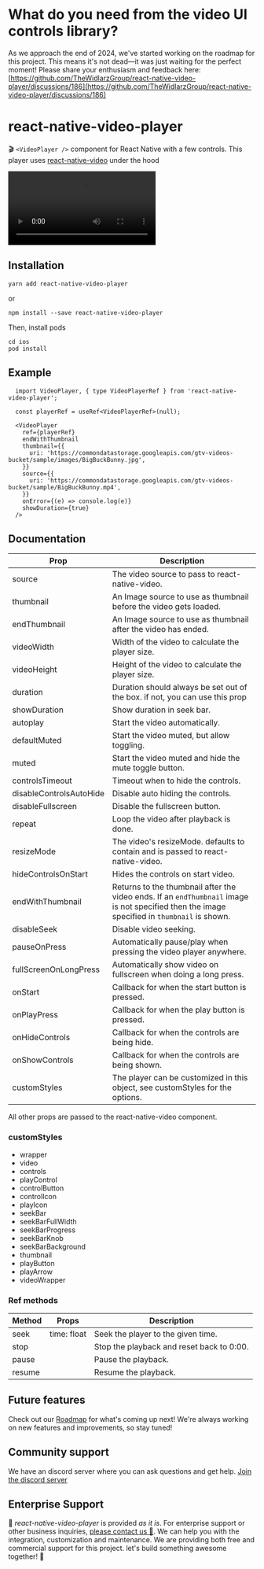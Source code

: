 

# What do you need from the video UI controls library?

As we approach the end of 2024, we've started working on the roadmap for this project. This means it's not dead—it was just waiting for the perfect moment! Please share your enthusiasm and feedback here: [https://github.com/TheWidlarzGroup/react-native-video-player/discussions/186](https://github.com/TheWidlarzGroup/react-native-video-player/discussions/186)

# react-native-video-player

🎬 `<VideoPlayer />` component for React Native with a few controls. This player uses
[react-native-video](https://github.com/TheWidlarzGroup/react-native-video) under the hood

![demo video](/demo.mp4 "Demo video")

## Installation

```
yarn add react-native-video-player
```

or
```
npm install --save react-native-video-player
```

Then, install pods
```
cd ios
pod install
```

## Example

```tsx
  import VideoPlayer, { type VideoPlayerRef } from 'react-native-video-player';

  const playerRef = useRef<VideoPlayerRef>(null);

  <VideoPlayer
    ref={playerRef}
    endWithThumbnail
    thumbnail={{
      uri: 'https://commondatastorage.googleapis.com/gtv-videos-bucket/sample/images/BigBuckBunny.jpg',
    }}
    source={{
      uri: 'https://commondatastorage.googleapis.com/gtv-videos-bucket/sample/BigBuckBunny.mp4',
    }}
    onError={(e) => console.log(e)}
    showDuration={true}
  />
```

## Documentation

| Prop                    | Description                                                                                                                                  |
|-------------------------|----------------------------------------------------------------------------------------------------------------------------------------------|
| source                  | The video source to pass to react-native-video.                                                                                              |
| thumbnail               | An Image source to use as thumbnail before the video gets loaded.                                                                            |
| endThumbnail            | An Image source to use as thumbnail after the video has ended.                                                                               |
| videoWidth              | Width of the video to calculate the player size.                                                                                             |
| videoHeight             | Height of the video to calculate the player size.                                                                                            |
| duration                | Duration should always be set out of the box. if not, you can use this prop                                                                  |
| showDuration            | Show duration in seek bar.                                                                                                                   |
| autoplay                | Start the video automatically.                                                                                                               |
| defaultMuted            | Start the video muted, but allow toggling.                                                                                                   |
| muted                   | Start the video muted and hide the mute toggle button.                                                                                       |
| controlsTimeout         | Timeout when to hide the controls.                                                                                                           |
| disableControlsAutoHide | Disable auto hiding the controls.                                                                                                            |
| disableFullscreen       | Disable the fullscreen button.                                                                                                               |
| repeat                  | Loop the video after playback is done.                                                                                                       |
| resizeMode              | The video's resizeMode. defaults to contain and is passed to react-native-video.                                                             |
| hideControlsOnStart     | Hides the controls on start video.                                                                                                           |
| endWithThumbnail        | Returns to the thumbnail after the video ends. If an `endThumbnail` image is not specified then the image specified in `thumbnail` is shown. |
| disableSeek             | Disable video seeking.                                                                                                                       |
| pauseOnPress            | Automatically pause/play when pressing the video player anywhere.                                                                            |
| fullScreenOnLongPress   | Automatically show video on fullscreen when doing a long press.                                                                              |
| onStart                 | Callback for when the start button is pressed.                                                                                               |
| onPlayPress             | Callback for when the play button is pressed.                                                                                                |
| onHideControls          | Callback for when the controls are being hide.                                                                                               |
| onShowControls          | Callback for when the controls are being shown.                                                                                              |
| customStyles            | The player can be customized in this object, see customStyles for the options.                                                               |

All other props are passed to the react-native-video component.

### customStyles

- wrapper
- video
- controls
- playControl
- controlButton
- controlIcon
- playIcon
- seekBar
- seekBarFullWidth
- seekBarProgress
- seekBarKnob
- seekBarBackground
- thumbnail
- playButton
- playArrow
- videoWrapper

### Ref methods

| Method                  | Props           | Description                                                               |
|-------------------------|-----------------|---------------------------------------------------------------------------|
| seek                    | time: float     | Seek the player to the given time.                                        |
| stop                    |                 | Stop the playback and reset back to 0:00.                                 |
| pause                   |                 | Pause the playback.                                                       |
| resume                  |                 | Resume the playback.                                                      |

## Future features

Check out our [Roadmap](https://github.com/TheWidlarzGroup/react-native-video-player/discussions/186) for what's coming up next! We're always working on new features and improvements, so stay tuned!

## Community support
We have an discord server where you can ask questions and get help. [Join the discord server](https://discord.gg/WXuM4Tgb9X)

## Enterprise Support
<p>
  📱 <i>react-native-video-player</i> is provided <i>as it is</i>. For enterprise support or other business inquiries, <a href="https://www.thewidlarzgroup.com/?utm_source=rnv&utm_medium=readme#Contact">please contact us 🤝</a>. We can help you with the integration, customization and maintenance. We are providing both free and commercial support for this project. let's build something awesome together! 🚀
</p>
